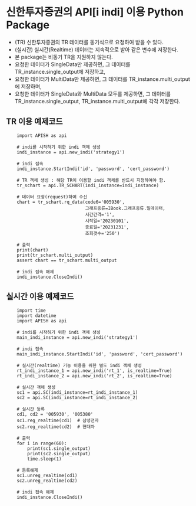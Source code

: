 # 신한투자증권의 API[i indi] 이용 Python Package
 - (TR) 신한투자증권의 TR 데이터를 동기식으로 요청하여 받을 수 있다.
 - (실시간) 실시간(Realtime) 데이터는 지속적으로 받아 같은 변수에 저장한다.
 - 본 package는 비동기 TR을 지원하지 않는다.
 - 요청한 데이터가 SingleData만 제공하면, 그 데이터를 TR_instance.single_output에 저장하고,
 - 요청한 데이터가 MultiData만 제공하면, 그 데이터를 TR_instance.multi_output에 저장하며,
 - 요청한 데이터가 SingleData와 MultiData 모두를 제공하면, 그 데이터를 TR_instance.single_output, TR_instance.multi_output에 각각 저장한다.

## TR 이용 예제코드
```
    import APISH as api
    
    # indi를 시작하기 위한 indi 객체 생성
    indi_instance = api.new_indi('strategy1')
    
    # indi 접속
    indi_instance.StartIndi('id', 'password', 'cert_password')
    
    # TR 객체 생성 : 해당 TR이 이용할 indi 객체를 반드시 지정하여야 함.
    tr_schart = api.TR_SCHART(indi_instance=indi_instance)

    # 데이터 요청(request)하여 수신
    chart = tr_schart.rq_data(code6='005930', 
                              그래프종류=IBook.그래프종류.일데이터, 
                              시간간격='1',
                              시작일='20230101',
                              종료일='20231231',
                              조회갯수='250')
    
    # 출력
    print(chart)
    print(tr_schart.multi_output)
    assert chart == tr_schart.multi_output

    # indi 접속 해제
    indi_instance.CloseIndi()
```

## 실시간 이용 예제코드
```
    import time
    import datetime
    import APISH as api
    
    # indi를 시작하기 위한 indi 객체 생성
    main_indi_instance = api.new_indi('strategy1')
    
    # indi 접속
    main_indi_instance.StartIndi('id', 'password', 'cert_password')
    
    # 실시간(realtime) 기능 이용을 위한 별도 indi 객체 생성
    rt_indi_instance_1 = api.new_indi('rt_1', is_realtime=True)
    rt_indi_instance_2 = api.new_indi('rt_2', is_realtime=True)
    
    # 실시간 객체 생성
    sc1 = api.SC(indi_instance=rt_indi_instance_1)
    sc2 = api.SC(indi_instance=rt_indi_instance_2)

    # 실시간 등록
    cd1, cd2 = '005930', '005380'
    sc1.reg_realtime(cd1)  # 삼성전자
    sc2.reg_realtime(cd2)  # 현대차

    # 출력    
    for i in range(60):
        print(sc1.single_output)
        print(sc2.single_output)
        time.sleep(1)
    
    # 등록해제
    sc1.unreg_realtime(cd1)
    sc2.unreg_realtime(cd2)
    
    # indi 접속 해제
    indi_instance.CloseIndi()
```
